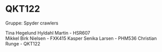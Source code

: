 # QKT122
Gruppe: Spyder crawlers

Tina Hegelund Hyldahl Martin - HSR607  
Mikkel Birk Nielsen - FXK415
Kasper Senika Larsen - PHM536
Christian Runge - QKT122
